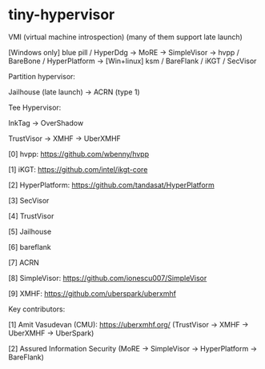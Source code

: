 # tiny-hypervisor

VMI (virtual machine introspection) (many of them support late launch)

[Windows only] blue pill / HyperDdg -> MoRE -> SimpleVisor -> hvpp / BareBone / HyperPlatform -> 
[Win+linux] ksm / BareFlank / iKGT / SecVisor 

Partition hypervisor:

Jailhouse (late launch) -> ACRN (type 1) 

Tee Hypervisor: 

InkTag -> OverShadow 

TrustVisor -> XMHF -> UberXMHF 

[0] hvpp: https://github.com/wbenny/hvpp

[1] iKGT: https://github.com/intel/ikgt-core

[2] HyperPlatform: https://github.com/tandasat/HyperPlatform

[3] SecVisor

[4] TrustVisor 

[5] Jailhouse 

[6] bareflank

[7] ACRN 

[8] SimpleVisor: https://github.com/ionescu007/SimpleVisor

[9] XMHF: https://github.com/uberspark/uberxmhf


Key contributors:

[1] Amit Vasudevan (CMU): https://uberxmhf.org/  (TrustVisor -> XMHF -> UberXMHF -> UberSpark)

[2] Assured Information Security (MoRE -> SimpleVisor -> HyperPlatform -> BareFlank)

